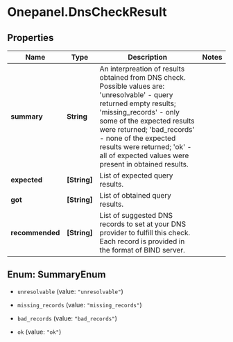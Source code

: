 # Onepanel.DnsCheckResult

## Properties
Name | Type | Description | Notes
------------ | ------------- | ------------- | -------------
**summary** | **String** | An interpreation of results obtained from DNS check. Possible values are: &#39;unresolvable&#39; - query returned empty results; &#39;missing_records&#39; - only some of the expected results were returned; &#39;bad_records&#39; - none of the expected results were returned; &#39;ok&#39; - all of expected values were present in obtained results.  | 
**expected** | **[String]** | List of expected query results.  | 
**got** | **[String]** | List of obtained query results.  | 
**recommended** | **[String]** | List of suggested DNS records to set at your DNS provider to fulfill this check. Each record is provided in the format of BIND server. | 


<a name="SummaryEnum"></a>
## Enum: SummaryEnum


* `unresolvable` (value: `"unresolvable"`)

* `missing_records` (value: `"missing_records"`)

* `bad_records` (value: `"bad_records"`)

* `ok` (value: `"ok"`)




